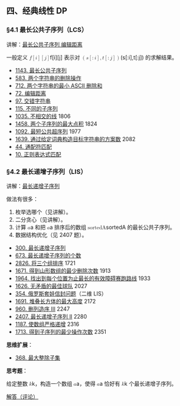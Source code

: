 
## 四、经典线性 DP

### §4.1 最长公共子序列（LCS）

讲解：[最长公共子序列 编辑距离](https://leetcode.cn/link/?target=https://www.bilibili.com/video/BV1TM4y1o7ug/)

一般定义 <math><semantics><mrow><mi>f</mi><mo>\[</mo><mi>i</mi><mo>\]</mo><mo>\[</mo><mi>j</mi><mo>\]</mo></mrow><annotation>f\[i\]\[j\]</annotation></semantics></math>f\[i\]\[j\] 表示对 <math><semantics><mrow><mo>(</mo><mi>s</mi><mo>\[</mo><mo>:</mo><mi>i</mi><mo>\]</mo><mo>,</mo><mi>t</mi><mo>\[</mo><mo>:</mo><mi>j</mi><mo>\]</mo><mo>)</mo></mrow><annotation>(s\[:i\],t\[:j\])</annotation></semantics></math>(s\[:i\],t\[:j\]) 的求解结果。

* [1143\. 最长公共子序列](https://leetcode.cn/problems/longest-common-subsequence/)
* [583\. 两个字符串的删除操作](https://leetcode.cn/problems/delete-operation-for-two-strings/)
* [712\. 两个字符串的最小 ASCII 删除和](https://leetcode.cn/problems/minimum-ascii-delete-sum-for-two-strings/)
* [72\. 编辑距离](https://leetcode.cn/problems/edit-distance/)
* [97\. 交错字符串](https://leetcode.cn/problems/interleaving-string/)
* [115\. 不同的子序列](https://leetcode.cn/problems/distinct-subsequences/)
* [1035\. 不相交的线](https://leetcode.cn/problems/uncrossed-lines/) 1806
* [1458\. 两个子序列的最大点积](https://leetcode.cn/problems/max-dot-product-of-two-subsequences/) 1824
* [1092\. 最短公共超序列](https://leetcode.cn/problems/shortest-common-supersequence/) 1977
* [1639\. 通过给定词典构造目标字符串的方案数](https://leetcode.cn/problems/number-of-ways-to-form-a-target-string-given-a-dictionary/) 2082
* [44\. 通配符匹配](https://leetcode.cn/problems/wildcard-matching/)
* [10\. 正则表达式匹配](https://leetcode.cn/problems/regular-expression-matching/)

### §4.2 最长递增子序列（LIS）

讲解：[最长递增子序列](https://leetcode.cn/link/?target=https://www.bilibili.com/video/BV1ub411Q7sB/)

做法有很多：

1. 枚举选哪个（见讲解）。
2. 二分贪心（见讲解）。
3. 计算 <math><semantics><mrow><mi>a</mi></mrow><annotation>a</annotation></semantics></math>a 和把 <math><semantics><mrow><mi>a</mi></mrow><annotation>a</annotation></semantics></math>a 排序后的数组 <math><semantics><mrow><mtext>sortedA</mtext></mrow><annotation>\\textit{sortedA}</annotation></semantics></math>sortedA 的最长公共子序列。
4. 数据结构优化（见 2407 题）。

* [300\. 最长递增子序列](https://leetcode.cn/problems/longest-increasing-subsequence/)
* [673\. 最长递增子序列的个数](https://leetcode.cn/problems/number-of-longest-increasing-subsequence/)
* [2826\. 将三个组排序](https://leetcode.cn/problems/sorting-three-groups/) 1721
* [1671\. 得到山形数组的最少删除次数](https://leetcode.cn/problems/minimum-number-of-removals-to-make-mountain-array/) 1913
* [1964\. 找出到每个位置为止最长的有效障碍赛跑路线](https://leetcode.cn/problems/find-the-longest-valid-obstacle-course-at-each-position/) 1933
* [1626\. 无矛盾的最佳球队](https://leetcode.cn/problems/best-team-with-no-conflicts/) 2027
* [354\. 俄罗斯套娃信封问题](https://leetcode.cn/problems/russian-doll-envelopes/)（二维 LIS）
* [1691\. 堆叠长方体的最大高度](https://leetcode.cn/problems/maximum-height-by-stacking-cuboids/) 2172
* [960\. 删列造序 III](https://leetcode.cn/problems/delete-columns-to-make-sorted-iii/) 2247
* [2407\. 最长递增子序列 II](https://leetcode.cn/problems/longest-increasing-subsequence-ii/) 2280
* [1187\. 使数组严格递增](https://leetcode.cn/problems/make-array-strictly-increasing/) 2316
* [1713\. 得到子序列的最少操作次数](https://leetcode.cn/problems/minimum-operations-to-make-a-subsequence/) 2351

**思维扩展**：

* [368\. 最大整除子集](https://leetcode.cn/problems/largest-divisible-subset/)

**思考题**：

给定整数 <math><semantics><mrow><mi>k</mi></mrow><annotation>k</annotation></semantics></math>k，构造一个数组 <math><semantics><mrow><mi>a</mi></mrow><annotation>a</annotation></semantics></math>a，使得 <math><semantics><mrow><mi>a</mi></mrow><annotation>a</annotation></semantics></math>a 恰好有 <math><semantics><mrow><mi>k</mi></mrow><annotation>k</annotation></semantics></math>k 个最长递增子序列。

[解答（评论）](https://leetcode.cn/problems/number-of-longest-increasing-subsequence/description/comments/2218054)

